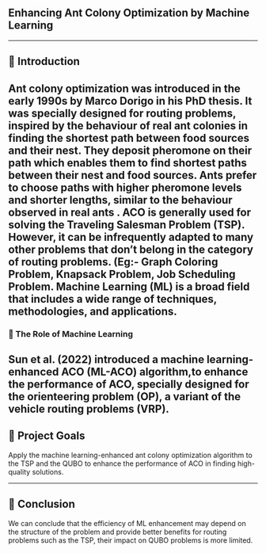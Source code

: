 ## Enhancing Ant Colony Optimization by Machine Learning

---


## 📘 Introduction

Ant colony optimization was introduced in the early 1990s by Marco Dorigo in his PhD thesis. It was specially designed for routing problems, inspired by the behaviour of real ant
  colonies in finding the shortest path between food sources and their nest. They deposit  pheromone on their path which enables them to find shortest paths between their nest and food 
  sources. Ants prefer to choose paths with higher pheromone levels and shorter lengths, similar to the behaviour observed in real ants .
  ACO is generally used for solving the Traveling Salesman Problem (TSP). However, it can be infrequently adapted to many other problems that don’t belong in the category of routing problems. (Eg:- Graph Coloring Problem, Knapsack Problem, Job Scheduling Problem. Machine Learning (ML) is a broad field that includes a wide range of techniques, methodologies, and applications. 
---

  ### 🧠 The Role of Machine Learning
  
  Sun et al. (2022) introduced a machine learning-enhanced ACO (ML-ACO) algorithm,to enhance the performance of ACO, specially designed for the orienteering problem (OP), a variant of the vehicle routing problems (VRP).
 ---

  ## 🎯 Project Goals
  Apply the machine learning-enhanced ant colony optimization algorithm to the TSP and the QUBO to enhance the performance of ACO  in finding high-quality solutions.

---
 ## 🤝 Conclusion
   We can conclude that the efficiency of ML enhancement may depend on the structure of the problem and provide better benefits for routing problems such as the TSP, their impact on QUBO problems is more limited.


